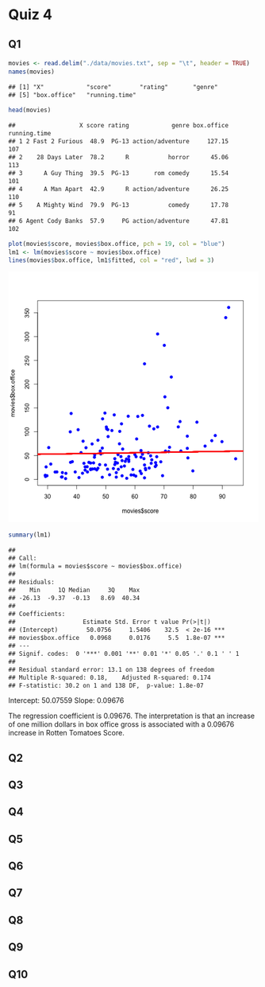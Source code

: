 Quiz 4
========================================================

Q1
--


```r
movies <- read.delim("./data/movies.txt", sep = "\t", header = TRUE)
names(movies)
```

```
## [1] "X"            "score"        "rating"       "genre"       
## [5] "box.office"   "running.time"
```

```r
head(movies)
```

```
##                  X score rating            genre box.office running.time
## 1 2 Fast 2 Furious  48.9  PG-13 action/adventure     127.15          107
## 2    28 Days Later  78.2      R           horror      45.06          113
## 3      A Guy Thing  39.5  PG-13       rom comedy      15.54          101
## 4      A Man Apart  42.9      R action/adventure      26.25          110
## 5    A Mighty Wind  79.9  PG-13           comedy      17.78           91
## 6 Agent Cody Banks  57.9     PG action/adventure      47.81          102
```

```r
plot(movies$score, movies$box.office, pch = 19, col = "blue")
lm1 <- lm(movies$score ~ movies$box.office)
lines(movies$box.office, lm1$fitted, col = "red", lwd = 3)
```

![plot of chunk unnamed-chunk-1](figure/unnamed-chunk-1.png) 

```r
summary(lm1)
```

```
## 
## Call:
## lm(formula = movies$score ~ movies$box.office)
## 
## Residuals:
##    Min     1Q Median     3Q    Max 
## -26.13  -9.37  -0.13   8.69  40.34 
## 
## Coefficients:
##                   Estimate Std. Error t value Pr(>|t|)    
## (Intercept)        50.0756     1.5406    32.5  < 2e-16 ***
## movies$box.office   0.0968     0.0176     5.5  1.8e-07 ***
## ---
## Signif. codes:  0 '***' 0.001 '**' 0.01 '*' 0.05 '.' 0.1 ' ' 1 
## 
## Residual standard error: 13.1 on 138 degrees of freedom
## Multiple R-squared: 0.18,	Adjusted R-squared: 0.174 
## F-statistic: 30.2 on 1 and 138 DF,  p-value: 1.8e-07
```


Intercept: 50.07559
Slope: 0.09676

The regression coefficient is 0.09676. The interpretation is that an increase of one million dollars in box office gross is associated with a 0.09676 increase in Rotten Tomatoes Score.

Q2
--

Q3
--

Q4
--

Q5
--

Q6
--

Q7
--

Q8
--

Q9
--

Q10
---








